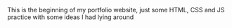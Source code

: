 This is the beginning of my portfolio website, just some HTML, CSS and JS practice with some ideas I had lying around
